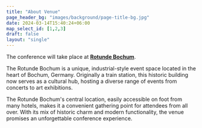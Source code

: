 ```yaml
---
title: "About Venue"
page_header_bg: "images/background/page-title-bg.jpg"
date: 2024-03-14T15:40:24+06:00
map_select_id: [1,2,3]
draft: false
layout: "single"
---
```



The conference will take place at
**[Rotunde Bochum](https://www.rotunde-bochum.de/)**.

The Rotunde Bochum is a unique, industrial-style event space located in the heart of Bochum, Germany. Originally a train station, this historic building now serves as a cultural hub, hosting a diverse range of events from concerts to art exhibitions.

The Rotunde Bochum's central location, easily accessible on foot from many hotels, makes it a convenient gathering point for attendees from all over. With its mix of historic charm and modern functionality, the venue promises an unforgettable conference experience.
